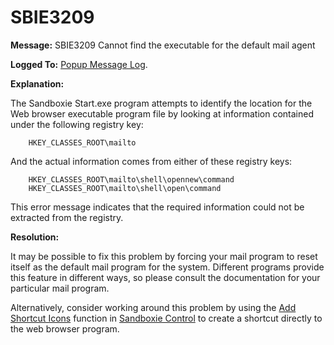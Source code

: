 # SBIE3209


**Message:** SBIE3209 Cannot find the executable for the default mail agent

**Logged To:** [Popup Message Log](PopupMessageLog).

**Explanation:**

The Sandboxie Start.exe program attempts to identify the location for the Web browser executable program file by looking at information contained under the following registry key:
```
    HKEY_CLASSES_ROOT\mailto
```

And the actual information comes from either of these registry keys:
```
    HKEY_CLASSES_ROOT\mailto\shell\opennew\command
    HKEY_CLASSES_ROOT\mailto\shell\open\command
```

This error message indicates that the required information could not be extracted from the registry.

**Resolution:**

It may be possible to fix this problem by forcing your mail program to reset itself as the default mail program for the system. Different programs provide this feature in different ways, so please consult the documentation for your particular mail program.

Alternatively, consider working around this problem by using the [Add Shortcut Icons](ConfigureMenu#shell) function in [Sandboxie Control](SandboxieControl) to create a shortcut directly to the web browser program.
